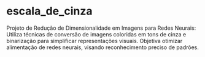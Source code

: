 # escala_de_cinza
Projeto de Redução de Dimensionalidade em Imagens para Redes Neurais: Utiliza técnicas de conversão de imagens coloridas em tons de cinza e binarização para simplificar representações visuais. Objetiva otimizar alimentação de redes neurais, visando reconhecimento preciso de padrões.
